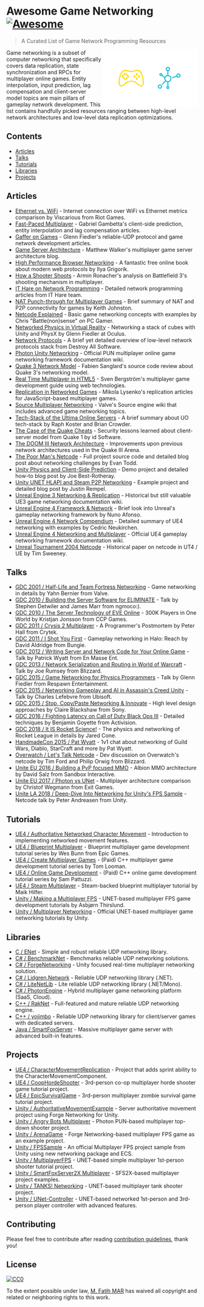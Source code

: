 # Awesome Game Networking [![Awesome](https://awesome.re/badge.svg)](https://awesome.re)

> A Curated List of Game Network Programming Resources

[<img src="LOGO.png" align="right" height="150">](#awesome-game-networking-)

Game networking is a subset of computer networking that specifically covers data replication, state synchronization and RPCs for multiplayer online games. Entity interpolation, input prediction, lag compensation and client-server model topics are main pillars of gameplay network development. This list contains handfully picked resources ranging between high-level network architectures and low-level data replication optimizations.

## Contents

- [Articles](#articles)
- [Talks](#talks)
- [Tutorials](#tutorials)
- [Libraries](#libraries)
- [Projects](#projects)

## Articles

- [Ethernet vs. WiFi](https://na.leagueoflegends.com/en/page/ethernet-vs-wifi-ping-packets-playing-better) - Internet connection over WiFi vs Ethernet metrics comparison by Viscarious from Riot Games.
- [Fast-Paced Multiplayer](http://www.gabrielgambetta.com/client-server-game-architecture.html) - Gabriel Gambetta's client-side prediction, entity interpolation and lag compensation articles.
- [Gaffer on Games](https://gafferongames.com/) - Glenn Fiedler's reliable-UDP protocol and game network development articles.
- [Game Server Architecture](https://gameserverarchitecture.com/) - Matthew Walker's multiplayer game server architecture blog.
- [High Performance Browser Networking](https://hpbn.co/) - A fantastic free online book about modern web protocols by Ilya Grigorik.
- [How a Shooter Shoots](https://kotaku.com/5869564/networking-how-a-shooter-shoots) - Armin Ronacher's analysis on Battlefield 3's shooting mechanism in multiplayer.
- [IT Hare on Network Programming](http://ithare.com/category/network-programming/) - Detailed network programming articles from IT Hare team.
- [NAT Punch-through for Multiplayer Games](https://keithjohnston.wordpress.com/2014/02/17/nat-punch-through-for-multiplayer-games/) - Brief summary of NAT and P2P connectivity for games by Keith Johnston.
- [Netcode Explained](https://www.pcgamer.com/uk/netcode-explained/) - Basic game networking concepts with examples by Chris "Battle(non)sense" on PC Gamer.
- [Networked Physics in Virtual Reality](https://developer.oculus.com/blog/networked-physics-in-virtual-reality-networking-a-stack-of-cubes-with-unity-and-physx/) - Networking a stack of cubes with Unity and PhysX by Glenn Fiedler at Oculus.
- [Network Protocols](https://www.destroyallsoftware.com/compendium/network-protocols?share_key=97d3ba4c24d21147) - A brief yet detailed overview of low-level network protocols stack from Destroy All Software.
- [Photon Unity Networking](https://doc.photonengine.com/en-us/pun/current/getting-started/pun-intro) - Official PUN multiplayer online game networking framework documentation wiki.
- [Quake 3 Network Model](http://fabiensanglard.net/quake3/network.php) - Fabien Sanglard's source code review about Quake 3's networking model.
- [Real Time Multiplayer in HTML5](http://buildnewgames.com/real-time-multiplayer/) - Sven Bergström's multiplayer game development guide using web technologies.
- [Replication in Networked Games](https://0fps.net/2014/02/10/replication-in-networked-games-overview-part-1/) - Mikola Lysenko's replication articles for JavaScript-based multiplayer games.
- [Source Multiplayer Networking](https://developer.valvesoftware.com/wiki/Source_Multiplayer_Networking) - Valve's Source engine wiki that includes advanced game networking topics.
- [Tech-Stack of the Ultima Online Servers](https://www.quora.com/What-was-the-technology-stack-driving-the-original-Ultima-Online-servers) - A brief summary about UO tech-stack by Raph Koster and Brian Crowder.
- [The Case of the Quake Cheats](http://www.catb.org/esr/writings/quake-cheats.html) - Security lessons learned about client-server model from Quake 1 by id Software.
- [The DOOM III Network Architecture](http://mrelusive.com/publications/papers/The-DOOM-III-Network-Architecture.pdf) - Improvements upon previous network architectures used in the Quake III Arena.
- [The Poor Man's Netcode](http://etodd.io/2018/02/20/poor-mans-netcode/) - Full project source code and detailed blog post about networking challenges by Evan Todd.
- [Unity Physics and Client-Side Prediction](http://www.codersblock.org/blog/client-side-prediction-in-unity-2018) - Demo project and detailed how-to blog post by Joe Best-Rotheray.
- [Unity UNET HLAPI and Steam P2P Networking](https://blog.spacewavesoftware.com/gamedev/2017-10-28-unity-unet-hlapi-and-steam-p2p-networking/) - Example project and detailed blog post by Justin Rempel.
- [Unreal Engine 3 Networking & Replication](https://api.unrealengine.com/udk/Three/ReplicationHome.html) - Historical but still valuable UE3 game networking documentation wiki.
- [Unreal Engine 4 Framework & Network](http://www.nafonso.com/home/unreal-framework-network) - Brief look into Unreal's gameplay networking framework by Nuno Afonso.
- [Unreal Engine 4 Network Compendium](http://cedric-neukirchen.net/Downloads/Compendium/UE4_Network_Compendium_by_Cedric_eXi_Neukirchen.pdf) - Detailed summary of UE4 networking with examples by Cedric Neukirchen.
- [Unreal Engine 4 Networking and Multiplayer](https://docs.unrealengine.com/en-us/Gameplay/Networking) - Official UE4 gameplay networking framework documentation wiki.
- [Unreal Tournament 2004 Netcode](https://docs.google.com/document/d/1KGLbEfHsWANTTgUqfK6rkpFYDGvnZYj-BN18sxq6LPY) - Historical paper on netcode in UT4 / UE by Tim Sweeney.

## Talks

- [GDC 2001 / Half-Life and Team Fortress Networking](https://www.gdcvault.com/play/1016642/Half-Life-and-Team-Fortress) - Game networking in details by Yahn Bernier from Valve.
- [GDC 2010 / Building the Server Software for ELIMINATE](http://www.gdcvault.com/play/1012368/Building-the-Server-Software-for) - Talk by Stephen Detwiler and James Marr from ngmoco:).
- [GDC 2010 / The Server Technology of EVE Online](http://www.gdcvault.com/play/1014031/The-Server-Technology-of-EVE) - 300K Players in One World by Kristjan Jonsson from CCP Games.
- [GDC 2011 / Crysis 2 Multiplayer](http://www.gdcvault.com/play/1014886/Crysis-2-Multiplayer-A-Programmer) - A Programmer's Postmortem by Peter Hall from Crytek.
- [GDC 2011 / I Shot You First](http://www.gdcvault.com/play/1014345/I-Shot-You-First-Networking) - Gameplay networking in Halo: Reach by David Aldridge from Bungie.
- [GDC 2012 / Writing Server and Network Code for Your Online Game](http://www.gdcvault.com/play/1015609/Writing-Server-and-Network-Code) - Talk by Patrick Wyatt from En Masse Ent.
- [GDC 2013 / Network Serialization and Routing in World of Warcraft](http://www.gdcvault.com/play/1017733/Network-Serialization-and-Routing-in) - Talk by Joe Rumsey from Blizzard.
- [GDC 2015 / Game Networking for Physics Programmers](http://www.gdcvault.com/play/1022195/Physics-for-Game-Programmers-Networking) - Talk by Glenn Fiedler from Respawn Entertainment.
- [GDC 2015 / Networking Gameplay and AI in Assassin's Creed Unity](http://www.gdcvault.com/play/1022168/Networking-Gameplay-and-AI-in) - Talk by Charles Lefebvre from Ubisoft.
- [GDC 2015 / Stop, Copy/Paste Networking & Innovate](https://www.gdcvault.com/play/1022787/Stop-Copy-Paste-Networking) - High level design approaches by Claire Blackshaw from Sony.
- [GDC 2016 / Fighting Latency on Call of Duty Black Ops III](https://www.gdcvault.com/play/1023220/Fighting-Latency-on-Call-of) - Detailed techniques by Benjamin Goyette from Activision.
- [GDC 2018 / It IS Rocket Science!](https://www.gdcvault.com/play/1024972/It-IS-Rocket-Science-The) - The physics and networking of Rocket League in details by Jared Cone.
- [HandmadeCon 2015 / Pat Wyatt](https://www.youtube.com/watch?v=1faaOrtHJ-A) - 1v1 chat about networking of Guild Wars, Diablo, StarCraft and more by Pat Wyatt.
- [Overwatch / Let's Talk Netcode](https://www.youtube.com/watch?v=vTH2ZPgYujQ) - Dev discussion on Overwatch's netcode by Tim Ford and Philip Orwig from Blizzard.
- [Unite EU 2016 / Building a PvP focused MMO](https://www.youtube.com/watch?v=x_4Y2-B-THo) - Albion MMO architecture by David Salz from Sandbox Interactive.
- [Unite EU 2017 / Photon vs UNet](https://www.youtube.com/watch?v=Y1my5bKhKJY) - Multiplayer architecture comparison by Christof Wegmann from Exit Games.
- [Unite LA 2018 / Deep-Dive Into Networking for Unity's FPS Sample](https://www.youtube.com/watch?v=k6JTaFE7SYI) - Netcode talk by Peter Andreasen from Unity.

## Tutorials

- [UE4 / Authoritative Networked Character Movement](https://wiki.unrealengine.com/Authoritative_Networked_Character_Movement) - Introduction to implementing networked movement features.
- [UE4 / Blueprint Multiplayer](https://www.youtube.com/playlist?list=PLZlv_N0_O1gYqSlbGQVKsRg6fpxWndZqZ) - Blueprint multiplayer game development tutorial series by Wes Bunn from Epic Games.
- [UE4 / Create Multiplayer Games](https://www.udemy.com/unrealengine-cpp/) - (Paid) C++ multiplayer game development tutorial series by Tom Looman.
- [UE4 / Online Game Development](https://www.udemy.com/unrealmultiplayer/) - (Paid) C++ online game development tutorial series by Sam Pattuzzi.
- [UE4 / Steam Multiplayer](https://www.youtube.com/watch?v=TPakLkxc6f0) - Steam-backed blueprint multiplayer tutorial by Maik Hilfer.
- [Unity / Making a Multiplayer FPS](https://www.youtube.com/playlist?list=PLPV2KyIb3jR5PhGqsO7G4PsbEC_Al-kPZ) - UNET-based multiplayer FPS game development tutorials by Asbjørn Thirslund.
- [Unity / Multiplayer Networking](https://unity3d.com/learn/tutorials/s/multiplayer-networking) - Official UNET-based multiplayer game networking tutorials by Unity.

## Libraries

- [C / ENet](http://enet.bespin.org/) - Simple and robust reliable UDP networking library.
- [C# / BenchmarkNet](https://github.com/nxrighthere/BenchmarkNet) - Benchmarks reliable UDP networking solutions.
- [C# / ForgeNetworking](https://github.com/BeardedManStudios/ForgeNetworkingRemastered) - Unity focused real-time multiplayer networking solution.
- [C# / Lidgren.Network](https://github.com/lidgren/lidgren-network-gen3) - Reliable UDP networking library (.NET).
- [C# / LiteNetLib](https://github.com/RevenantX/LiteNetLib) - Lite reliable UDP networking library (.NET/Mono).
- [C# / PhotonEngine](https://photonengine.com) - Hybrid multiplayer game networking platform (SaaS, Cloud).
- [C++ / RakNet](https://github.com/facebookarchive/RakNet) - Full-featured and mature reliable UDP networking engine.
- [C++ / yojimbo](https://github.com/networkprotocol/yojimbo) - Reliable UDP networking library for client/server games with dedicated servers.
- [Java / SmartFoxServer](http://smartfoxserver.com/) - Massive multiplayer game server with advanced built-in features.

## Projects

- [UE4 / CharacterMovementReplication](https://github.com/error454/CharacterMovementReplication-UE4) - Project that adds sprint ability to the CharacterMovementComponent.
- [UE4 / CoopHordeShooter](https://github.com/tomlooman/CoopHordeShooter) - 3rd-person co-op multiplayer horde shooter game tutorial project.
- [UE4 / EpicSurvivalGame](https://github.com/tomlooman/EpicSurvivalGameSeries) - 3rd-person multiplayer zombie survival game tutorial project.
- [Unity / AuthoritativeMovementExample](https://github.com/Relic/AuthoritativeMovementExample) - Server authoritative movement project using Forge Networking for Unity.
- [Unity / Angry Bots Multiplayer](https://assetstore.unity.com/packages/templates/photon-angry-bots-multiplayer-showcase-1917) - Photon PUN-based multiplayer top-down shooter project.
- [Unity / ArenaGame](https://github.com/NFMynster/ArenaGame) - Forge Networking-based multiplayer FPS game as an example project.
- [Unity / FPSSample](https://github.com/Unity-Technologies/FPSSample) - An official Multiplayer FPS project sample from Unity using new networking package and ECS.
- [Unity / MultiplayerFPS](https://github.com/Brackeys/MultiplayerFPS-Tutorial) - UNET-based simple multiplayer 1st-person shooter tutorial project.
- [Unity / SmartFoxServer2X Multiplayer](https://assetstore.unity.com/packages/tools/network/smartfoxserver2x-multiplayer-sdk-17261) - SFS2X-based multiplayer project examples.
- [Unity / TANKS! Networking](https://assetstore.unity.com/packages/essentials/tutorial-projects/tanks-networking-demo-46213) - UNET-based multiplayer tank shooter project.
- [Unity / UNet-Controller](https://github.com/Heep042/UNet-Controller) - UNET-based networked 1st-person and 3rd-person player controller with advanced features.

## Contributing

Please feel free to contribute after reading [contribution guidelines](CONTRIBUTING.md), thank you!

## License

[![CC0](http://mirrors.creativecommons.org/presskit/buttons/88x31/svg/cc-zero.svg)](https://creativecommons.org/publicdomain/zero/1.0/)

To the extent possible under law, [M. Fatih MAR](https://github.com/mfatihmar) has waived all copyright and related or neighboring rights to this work.
